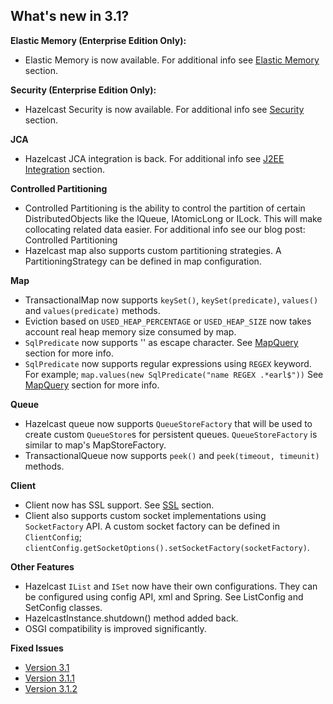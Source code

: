
## What's new in 3.1?

**Elastic Memory (Enterprise Edition Only):**

- Elastic Memory is now available. For additional info see [Elastic Memory](#elastic-memory-enterprise-edition-only) section.

**Security (Enterprise Edition Only):**

- Hazelcast Security is now available. For additional info see [Security](#security-enterprise-edition-only) section.

**JCA**

- Hazelcast JCA integration is back. For additional info see [J2EE Integration](#j2ee-integration) section.

**Controlled Partitioning**

- Controlled Partitioning is the ability to control the partition of certain DistributedObjects like the IQueue, IAtomicLong or ILock. This will make collocating related data easier. For additional info see our blog post: Controlled Partitioning
- Hazelcast map also supports custom partitioning strategies. A PartitioningStrategy can be defined in map configuration.

**Map**

- TransactionalMap now supports `keySet()`, `keySet(predicate)`, `values()` and `values(predicate)` methods.
- Eviction based on `USED_HEAP_PERCENTAGE` or `USED_HEAP_SIZE` now takes account real heap memory size consumed by map.
- `SqlPredicate` now supports '\' as escape character. See [MapQuery](#query) section for more info.
- `SqlPredicate` now supports regular expressions using `REGEX` keyword. For example; `map.values(new SqlPredicate("name REGEX .*earl$"))` See [MapQuery](#query) section for more info.

**Queue**

- Hazelcast queue now supports `QueueStoreFactory` that will be used to create custom `QueueStore`s for persistent queues. `QueueStoreFactory` is similar to map's MapStoreFactory.
- TransactionalQueue now supports `peek()` and `peek(timeout, timeunit)` methods.

**Client**

- Client now has SSL support. See [SSL](#ssl) section.
- Client also supports custom socket implementations using `SocketFactory` API. A custom socket factory can be defined in `ClientConfig`; `clientConfig.getSocketOptions().setSocketFactory(socketFactory)`.

**Other Features**

- Hazelcast `IList` and `ISet` now have their own configurations. They can be configured using config API, xml and Spring. See ListConfig and SetConfig classes.
- HazelcastInstance.shutdown() method added back.
- OSGI compatibility is improved significantly.

**Fixed Issues**

- [Version 3.1](https://github.com/hazelcast/hazelcast/issues?milestone=23&state=closed)
- [Version 3.1.1](https://github.com/hazelcast/hazelcast/issues?milestone=30&state=closed)
- [Version 3.1.2](https://github.com/hazelcast/hazelcast/issues?milestone=33&state=closed)




